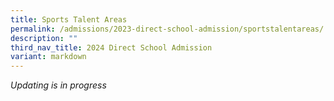 ```yaml
---
title: Sports Talent Areas
permalink: /admissions/2023-direct-school-admission/sportstalentareas/
description: ""
third_nav_title: 2024 Direct School Admission
variant: markdown
---
```

*Updating is in progress*
